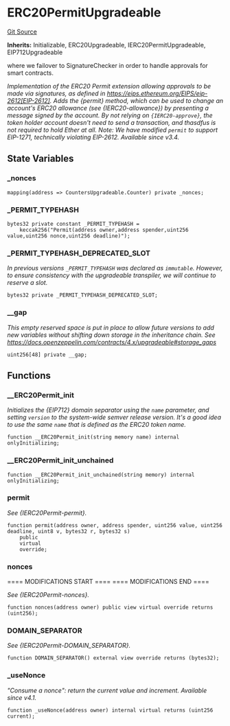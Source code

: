 # ERC20PermitUpgradeable
[Git Source](https://github.com/larrythecucumber321/protocol/blob/0e60393685a4ae7994ac986273cdfa4cf9c069ed/contracts/vendor/ERC20PermitUpgradeable.sol)

**Inherits:**
Initializable, ERC20Upgradeable, IERC20PermitUpgradeable, EIP712Upgradeable

where we failover to SignatureChecker in order to handle approvals for smart contracts.

*Implementation of the ERC20 Permit extension allowing approvals to be made via signatures, as defined in
https://eips.ethereum.org/EIPS/eip-2612[EIP-2612].
Adds the {permit} method, which can be used to change an account's ERC20 allowance (see {IERC20-allowance}) by
presenting a message signed by the account. By not relying on `{IERC20-approve}`, the token holder account doesn't
need to send a transaction, and thasdfus is not required to hold Ether at all.
Note: We have modified `permit` to support EIP-1271, technically violating EIP-2612.
_Available since v3.4._*


## State Variables
### _nonces

```solidity
mapping(address => CountersUpgradeable.Counter) private _nonces;
```


### _PERMIT_TYPEHASH

```solidity
bytes32 private constant _PERMIT_TYPEHASH =
    keccak256("Permit(address owner,address spender,uint256 value,uint256 nonce,uint256 deadline)");
```


### _PERMIT_TYPEHASH_DEPRECATED_SLOT
*In previous versions `_PERMIT_TYPEHASH` was declared as `immutable`.
However, to ensure consistency with the upgradeable transpiler, we will continue
to reserve a slot.*


```solidity
bytes32 private _PERMIT_TYPEHASH_DEPRECATED_SLOT;
```


### __gap
*This empty reserved space is put in place to allow future versions to add new
variables without shifting down storage in the inheritance chain.
See https://docs.openzeppelin.com/contracts/4.x/upgradeable#storage_gaps*


```solidity
uint256[48] private __gap;
```


## Functions
### __ERC20Permit_init

*Initializes the {EIP712} domain separator using the `name` parameter, and setting `version` to
the system-wide semver release version.
It's a good idea to use the same `name` that is defined as the ERC20 token name.*


```solidity
function __ERC20Permit_init(string memory name) internal onlyInitializing;
```

### __ERC20Permit_init_unchained


```solidity
function __ERC20Permit_init_unchained(string memory) internal onlyInitializing;
```

### permit

*See {IERC20Permit-permit}.*


```solidity
function permit(address owner, address spender, uint256 value, uint256 deadline, uint8 v, bytes32 r, bytes32 s)
    public
    virtual
    override;
```

### nonces

==== MODIFICATIONS START ====
==== MODIFICATIONS END ====

*See {IERC20Permit-nonces}.*


```solidity
function nonces(address owner) public view virtual override returns (uint256);
```

### DOMAIN_SEPARATOR

*See {IERC20Permit-DOMAIN_SEPARATOR}.*


```solidity
function DOMAIN_SEPARATOR() external view override returns (bytes32);
```

### _useNonce

*"Consume a nonce": return the current value and increment.
_Available since v4.1._*


```solidity
function _useNonce(address owner) internal virtual returns (uint256 current);
```


